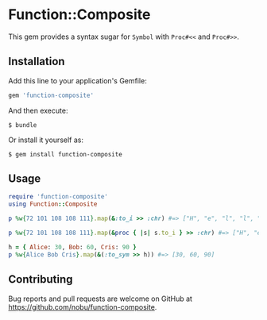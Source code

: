 # Function::Composite

This gem provides a syntax sugar for `Symbol` with `Proc#<<` and `Proc#>>`.

## Installation

Add this line to your application's Gemfile:

```ruby
gem 'function-composite'
```

And then execute:

    $ bundle

Or install it yourself as:

    $ gem install function-composite

## Usage

```ruby
require 'function-composite'
using Function::Composite

p %w{72 101 108 108 111}.map(&:to_i >> :chr) #=> ["H", "e", "l", "l", "o"]

p %w{72 101 108 108 111}.map(&proc { |s| s.to_i } >> :chr) #=> ["H", "e", "l", "l", "o"]

h = { Alice: 30, Bob: 60, Cris: 90 }
p %w{Alice Bob Cris}.map(&(:to_sym >> h)) #=> [30, 60, 90]
```

## Contributing

Bug reports and pull requests are welcome on GitHub at https://github.com/nobu/function-composite.
